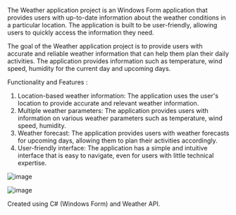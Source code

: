 The Weather application project is an Windows Form application that provides users with up-to-date information about the weather conditions in a particular location. The application is built to be user-friendly, allowing users to quickly access the information they need.

The goal of the Weather application project is to provide users with accurate and reliable weather information that can help them plan their daily activities. The application provides information such as temperature, wind speed, humidity for the current day and upcoming days.

Functionality and Features : 
1.	Location-based weather information: The application uses the user's location to provide accurate and relevant weather information.
2.	Multiple weather parameters: The application provides users with information on various weather parameters such as temperature, wind speed, humidity.
3.	Weather forecast: The application provides users with weather forecasts for upcoming days, allowing them to plan their activities accordingly.
4.	User-friendly interface: The application has a simple and intuitive interface that is easy to navigate, even for users with little technical expertise.

![image](https://github.com/Pratham00203/Weather-Application/assets/77605478/59e39335-570c-47d0-8995-573a18476fde)

![image](https://github.com/Pratham00203/Weather-Application/assets/77605478/54eb4708-e1ad-435e-bdfa-a8b058729933)

Created using C# (Windows Form) and Weather API.
